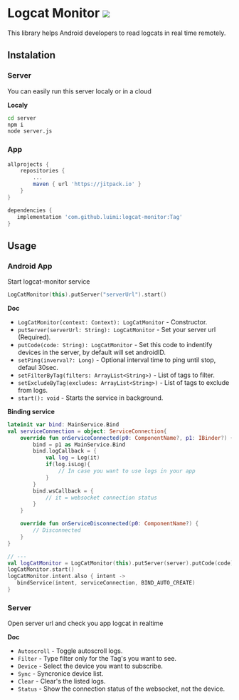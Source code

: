 # Logcat Monitor [![](https://jitpack.io/v/luimi/logcat-monitor.svg)](https://jitpack.io/#luimi/logcat-monitor)

This library helps Android developers to read logcats in real time remotely.

## Instalation

### Server

You can easily run this server localy or in a cloud

**Localy**

```bash
cd server
npm i
node server.js
```

### App

```gradle
allprojects {
    repositories {
        ...
        maven { url 'https://jitpack.io' }
    }
}
```

```gradle
dependencies {
   implementation 'com.github.luimi:logcat-monitor:Tag'
}
```

## Usage

### Android App
Start logcat-monitor service

```kotlin
LogCatMonitor(this).putServer("serverUrl").start()
```

**Doc**

- `LogCatMonitor(context: Context): LogCatMonitor` - Constructor.
- `putServer(serverUrl: String): LogCatMonitor` - Set your server url (Required).
- `putCode(code: String): LogCatMonitor` - Set this code to indentify devices in the server, by default will set androidID.
- `setPing(inverval?: Long)` - Optional interval time to ping until stop, defaul 30sec.
- `setFilterByTag(filters: ArrayList<String>)` - List of tags to filter.
- `setExcludeByTag(excludes: ArrayList<String>)` - List of tags to exclude from logs.
- `start(): void` - Starts the service in background.

**Binding service**

```kotlin
lateinit var bind: MainService.Bind
val serviceConnection = object: ServiceConnection{
    override fun onServiceConnected(p0: ComponentName?, p1: IBinder?) {
        bind = p1 as MainService.Bind
        bind.logCallback = {
            val log = Log(it)
            if(log.isLog){
                // In case you want to use logs in your app
            }
        }
        bind.wsCallback = {
            // it = websocket connection status
        }
    }

    override fun onServiceDisconnected(p0: ComponentName?) {
        // Disconnected
    }
}

// ---
val logCatMonitor = LogCatMonitor(this).putServer(server).putCode(code)
logCatMonitor.start()
logCatMonitor.intent.also { intent ->
   bindService(intent, serviceConnection, BIND_AUTO_CREATE)
}
```

### Server

Open server url and check you app logcat in realtime

**Doc**

- `Autoscroll` - Toggle autoscroll logs.
- `Filter` - Type filter only for the Tag's you want to see.
- `Device` - Select the device you want to subscribe.
- `Sync` - Syncronice device list.
- `Clear` - Clear's the listed logs.
- `Status` - Show the connection status of the websocket, not the device.